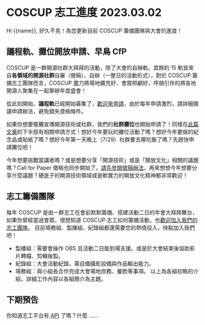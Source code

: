 # COSCUP 志工進度 2023.03.02

Hi {{name}},
好久不見！為您更新目前 COSCUP 籌備團隊與大會的進度！

## 議程軌、攤位開放申請、早鳥 CfP

COSCUP 是一群開源社群大拜拜的活動，除了大會的自辦軌、其餘約 15 軌皆來自**各領域的開源社群**自審（徵稿）、自辦（一整日的活動形式），對於 COSCUP 籌備志工團隊而言，COSCUP 盡力將場地擴充好、會眾照顧好，呼朋引伴的將各地開源人聚集在一起舉辦年度盛會！

從此刻開始，**議程軌**已經開始募集了，[歡迎來申請](https://blog.coscup.org/2023/02/coscup-2023-call-for-participation-now.html)，由於每年申請激烈，請詳細閱讀申請辦法，避免錯失資格條件。

如果你想要擺攤宣傳開源技術或社群，我們的**社群攤位**也開始申請了！同樣在[此篇文章](https://blog.coscup.org/2023/02/coscup-2023-call-for-participation-now.html)的下半部有相關申請方式！想好今年要玩的攤位活動了嗎？想好今年要做的紀念品或貼紙了嗎？想好今年第一天晚上（7/29）社群要去哪吃飯了嗎？先趕快申請攤位吧！

今年想要挑戰當講者嗎？或是想要分享「開源技術」或是「開放文化」相關的議題嗎？Call for Paper 徵稿也同步開始了，[請先參閱徵稿辦法](https://blog.coscup.org/2023/02/coscup-2023-early-bird-call-for-paper.html)，再來想想今年想要分享什麼議題？硬底子的開源技術領域或是軟實力的開放文化精神都非常歡迎！

## 志工籌備團隊

每年 COSCUP 是由一群志工在會前默默籌備、搭建活動二日的年會大拜拜舞台，如果你曾經當過會眾，很想知道 COSCUP 志工如何籌備活動，也[歡迎加入我們的志工團隊](https://volunteer.coscup.org/)。
目前場務組、製播組、紀錄組都還需要您的熱情投入，快點加入我們吧！

- 製播組：需要會操作 OBS 且活動二日能到場支援。或是於大會結束後協助影片轉檔、剪輯後製。
- 紀錄組：大會活動紀錄，需自備攝影設備與作品輸出能力。
- 場務組：與小組長合作完成大會場地庶務、餐飲等事項。
  以上為各組初略的介紹，詳細工作內容以各組簡介為主題。

## 下期預告

你知道志工平台有 [API](https://volunteer.coscup.org/api/docs) 了嗎？什麼 ......
